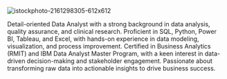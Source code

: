 
                                                          
![istockphoto-2161298305-612x612](https://github.com/user-attachments/assets/9f14cdab-e8ad-4ad7-96c3-77987bf31975)


Detail-oriented Data Analyst with a strong background in data analysis, quality assurance, and clinical research. Proficient in SQL, Python, Power BI, Tableau, and Excel, with hands-on experience in data modeling, visualization, and process improvement. Certified in Business Analytics (RMIT) and IBM Data Analyst Master Program, with a keen interest in data-driven decision-making and stakeholder engagement. Passionate about transforming raw data into actionable insights to drive business success.

<!---
shilpa-web/shilpa-web is a ✨ special ✨ repository because its `README.md` (this file) appears on your GitHub profile.
You can click the Preview link to take a look at your changes.
--->
